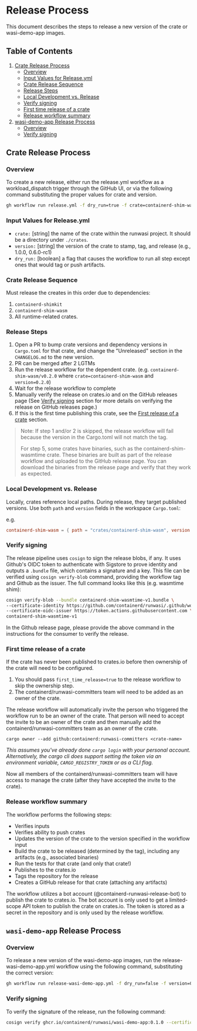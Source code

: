 # Release Process

This document describes the steps to release a new version of the crate or wasi-demo-app images.

## Table of Contents

1. [Crate Release Process](#crate-release-process)
   - [Overview](#overview)
   - [Input Values for Release.yml](#input-values-for-releaseyml)
   - [Crate Release Sequence](#crate-release-sequence)
   - [Release Steps](#release-steps)
   - [Local Development vs. Release](#local-development-vs-release)
   - [Verify signing](#verify-signing)
   - [First time release of a crate](#first-time-release-of-a-crate)
   - [Release workflow summary](#release-workflow-summary)
2. [wasi-demo-app Release Process](#wasi-demo-app-release-process)
   - [Overview](#overview-1)
   - [Verify signing](#verify-signing-1)



## Crate Release Process

### Overview

To create a new release, either run the release.yml workflow as a workload_dispatch trigger through the GitHub UI, or via the following command substituting the proper values for crate and version.
```bash
gh workflow run release.yml -f dry_run=true -f crate=containerd-shim-wasm -f version=0.4.0
```

### Input Values for Release.yml
- `crate:` [string] the name of the crate within the runwasi project. It should be a directory under `./crates`.
- `version:` [string] the version of the crate to stamp, tag, and release (e.g., 1.0.0, 0.6.0-rc1)
- `dry_run:` [boolean] a flag that causes the workflow to run all step except ones that would tag or push artifacts.

### Crate Release Sequence

Must release the creates in this order due to dependencies:
1. `containerd-shimkit`
2. `containerd-shim-wasm`
3. All runtime-related crates.

### Release Steps

1. Open a PR to bump crate versions and dependency versions in `Cargo.toml` for that crate, and change the "Unreleased" section in the `CHANGELOG.md` to the new version.
2. PR can be merged after 2 LGTMs
3. Run the release workflow for the dependent crate. (e.g. `containerd-shim-wasm/v0.2.0` where `crate=containerd-shim-wasm` and `version=0.2.0`)
4. Wait for the release workflow to complete
5. Manually verify the release on crates.io and on the GitHub releases page (See [Verify signing](#Verify-signing) section for more details on verifying the release on GitHub releases page.)
6. If this is the first time publishing this crate, see the [First release of a crate](#First-release-of-a-crate) section.

> Note: If step 1 and/or 2 is skipped, the release workflow will fail because the version in the Cargo.toml will not match the tag.
>
> For step 5, some crates have binaries, such as the containerd-shim-wasmtime crate. These binaries are built as part of the release workflow and uploaded to the GitHub release page. You can download the binaries from the release page and verify that they work as expected.

### Local Development vs. Release
Locally, crates reference local paths. During release, they target published versions.
Use both `path` and `version` fields in the workspace `Cargo.toml`:

e.g.

```toml
containerd-shim-wasm = { path = "crates/containerd-shim-wasm", version = "0.4.0" }
```

### Verify signing

The release pipeline uses `cosign` to sign the release blobs, if any. It uses Github's OIDC token to authenticate with Sigstore to prove identity and outputs a `.bundle` file, which contains a signature and a key. This file can be verified using `cosign verify-blob` command, providing the workflow tag and Github as the issuer. The full command looks like this (e.g. wasmtime shim):

```sh
cosign verify-blob --bundle containerd-shim-wasmtime-v1.bundle \
--certificate-identity https://github.com/containerd/runwasi/.github/workflows/release.yml@refs/tags/containerd-shim-wasmtime/<tag> \ 
--certificate-oidc-issuer https://token.actions.githubusercontent.com \
containerd-shim-wasmtime-v1
```

In the Github release page, please provide the above command in the instructions for the consumer to verify the release.

### First time release of a crate

If the crate has never been published to crates.io before then ownership of the crate will need to be configured.
1. You should pass `first_time_release=true` to the release workflow to skip the ownership step.
2. The containerd/runwasi-committers team will need to be added as an owner of the crate.

The release workflow will automatically invite the person who triggered the workflow run to be an owner of the crate.
That person will need to accept the invite to be an owner of the crate and then manually add the containerd/runwasi-committers team as an owner of the crate.

```
cargo owner --add github:containerd:runwasi-committers <crate-name>
```

*This assumes you've already done `cargo login` with your personal account.
Alternatively, the cargo cli does support setting the token via an environment variable, `CARGO_REGISTRY_TOKEN` or as a CLI flag.*

Now all members of the containerd/runwasi-committers team will have access to manage the crate (after they have accepted the invite to the crate).

### Release workflow summary

The workflow performs the following steps:
- Verifies inputs
- Verifies ability to push crates
- Updates the version of the crate to the version specified in the workflow input
- Build the crate to be released (determined by the tag), including any artifacts (e.g., associated binaries)
- Run the tests for that crate (and only that crate!)
- Publishes to the crates.io
- Tags the repository for the release
- Creates a GitHub release for that crate (attaching any artifacts)

The workflow utilizes a bot account (@containerd-runwasi-release-bot) to publish the crate to crates.io. The bot account is only used to get a limited-scope API token to publish the crate on crates.io. The token is stored as a secret in the repository and is only used by the release workflow.

## `wasi-demo-app` Release Process

### Overview 

To release a new version of the wasi-demo-app images, run the release-wasi-demo-app.yml workflow using the following command, substituting the correct version:

```bash
gh workflow run release-wasi-demo-app.yml -f dry_run=false -f version=0.1.0
```

### Verify signing

To verify the signature of the release, run the following command:

```bash
cosign verify ghcr.io/containerd/runwasi/wasi-demo-app:0.1.0 --certificate-identity https://github.com/containerd/runwasi/.github/workflows/sign.yml@refs/heads/main --certificate-oidc-issuer https://token.actions.githubusercontent.com
```
